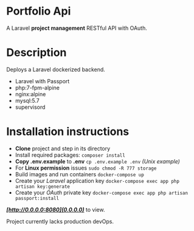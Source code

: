 # Portfolio Api

A Laravel **project management** RESTful API with OAuth.

# Description

Deploys a Laravel dockerized backend.

* Laravel with Passport
* php:7-fpm-alpine
* nginx:alpine
* mysql:5.7
* supervisord

# Installation instructions

* **Clone** project and step in its directory
* Install required packages: `composer install`
* **Copy .env.example** to **.env** `cp .env.example .env` _(Unix example)_
* For **Linux permission** issues ```sudo chmod -R 777 storage```
* Build images and run containers ```docker-compose up```
* Create your _Laravel_ application key ```docker-compose exec app php artisan key:generate```
* Create your _OAuth_ private key ```docker-compose exec app php artisan passport:install```

 _**[http://0.0.0.0:8080](0.0.0.0)**_ to view. 
 
 Project currently lacks production devOps.
